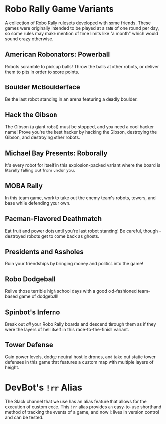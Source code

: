 # Robo Rally Game Variants
A collection of Robo Rally rulesets developed with some friends.
These games were originally intended to be played at a rate of one round per day, so some rules may make mention of time limits like "a month" which would sound crazy otherwise.

## American Robonators: Powerball
Robots scramble to pick up balls!
Throw the balls at other robots, or deliver them to pits in order to score points.

## Boulder McBoulderface
Be the last robot standing in an arena featuring a deadly boulder.

## Hack the Gibson
The Gibson (a giant robot) must be stopped, and you need a cool hacker name!
Prove you're the best hacker by hacking the Gibson, destroying the Gibson, and destroying other robots.

## Michael Bay Presents: Roborally
It's every robot for itself in this explosion-packed variant where the board is literally falling out from under you.

## MOBA Rally
In this team game, work to take out the enemy team's robots, towers, and base while defending your own.

## Pacman-Flavored Deathmatch
Eat fruit and power dots until you're last robot standing!
Be careful, though - destroyed robots get to come back as ghosts.

## Presidents and Assholes
Ruin your friendships by bringing money and politics into the game!

## Robo Dodgeball
Relive those terrible high school days with a good old-fashioned team-based game of dodgeball!

## Spinbot's Inferno
Break out _all_ your Robo Rally boards and descend through them as if they were the layers of hell itself in this race-to-the-finish variant.

## Tower Defense
Gain power levels, dodge neutral hostile drones, and take out static tower defenses in this game that features a custom map with multiple layers of height.

# DevBot's `!rr` Alias
The Slack channel that we use has an alias feature that allows for the execution of custom code.
This `!rr` alias provides an easy-to-use shorthand method of tracking the events of a game, and now it lives in version control and can be tested.
